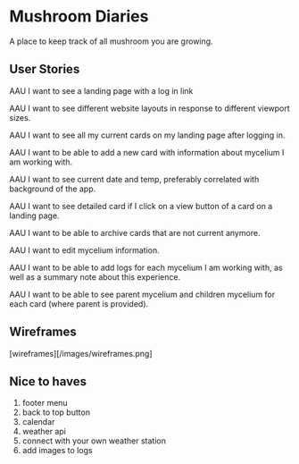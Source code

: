# Mushroom Diaries

A place to keep track of all mushroom you are growing.

## User Stories

AAU I want to see a landing page with a log in link

AAU I want to see different website layouts in response to different viewport sizes.

AAU I want to see all my current cards  on my landing page after logging in.

AAU I want to be able to add a new card with information about mycelium I am working with.

AAU I want to see current date and temp, preferably correlated with background of the app.

AAU I want to see detailed card if I click on a view button of a card on a landing page.

AAU I want to be able to archive cards that are not current anymore.

AAU I want to edit mycelium information.

AAU I want to be able to add logs for each mycelium I am working with, as well as a summary note about this experience.

AAU I want to be able to see parent mycelium and children mycelium for each card (where parent is provided).

## Wireframes
[wireframes][/images/wireframes.png]

## Nice to haves

1. footer menu
2. back to top button
3. calendar
4. weather api
5. connect with your own weather station
6. add images to logs

